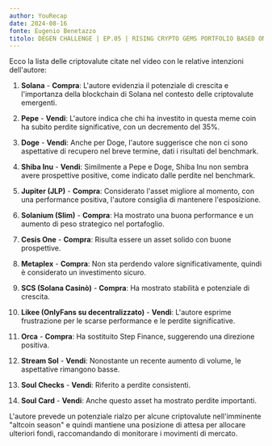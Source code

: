 ```yaml
---
author: YouRecap
date: 2024-08-16
fonte: Eugenio Benetazzo
titolo: DEGEN CHALLENGE | EP.05 | RISING CRYPTO GEMS PORTFOLIO BASED ON SOLANA DEX | AUGUST 2024
---
```


Ecco la lista delle criptovalute citate nel video con le relative intenzioni dell'autore:

1. **Solana** - **Compra**: L'autore evidenzia il potenziale di crescita e l'importanza della blockchain di Solana nel contesto delle criptovalute emergenti.

2. **Pepe** - **Vendi**: L'autore indica che chi ha investito in questa meme coin ha subito perdite significative, con un decremento del 35%.

3. **Doge** - **Vendi**: Anche per Doge, l'autore suggerisce che non ci sono aspettative di recupero nel breve termine, dati i risultati del benchmark.

4. **Shiba Inu** - **Vendi**: Similmente a Pepe e Doge, Shiba Inu non sembra avere prospettive positive, come indicato dalle perdite nel benchmark.

5. **Jupiter (JLP)** - **Compra**: Considerato l'asset migliore al momento, con una performance positiva, l'autore consiglia di mantenere l'esposizione.

6. **Solanium (Slim)** - **Compra**: Ha mostrato una buona performance e un aumento di peso strategico nel portafoglio.

7. **Cesis One** - **Compra**: Risulta essere un asset solido con buone prospettive.

8. **Metaplex** - **Compra**: Non sta perdendo valore significativamente, quindi è considerato un investimento sicuro.

9. **SCS (Solana Casinò)** - **Compra**: Ha mostrato stabilità e potenziale di crescita.

10. **Likee (OnlyFans su decentralizzato)** - **Vendi**: L'autore esprime frustrazione per le scarse performance e le perdite significative.

11. **Orca** - **Compra**: Ha sostituito Step Finance, suggerendo una direzione positiva.

12. **Stream Sol** - **Vendi**: Nonostante un recente aumento di volume, le aspettative rimangono basse.

13. **Soul Checks** - **Vendi**: Riferito a perdite consistenti.

14. **Soul Card** - **Vendi**: Anche questo asset ha mostrato perdite importanti.

L'autore prevede un potenziale rialzo per alcune criptovalute nell'imminente "altcoin season" e quindi mantiene una posizione di attesa per allocare ulteriori fondi, raccomandando di monitorare i movimenti di mercato.
